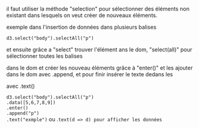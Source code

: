 il faut utiliser la méthode "selection"  pour sélectionner des éléments non existant dans lesquels on veut créer de nouveaux éléments.

exemple dans l'insertion de données dans plusieurs balises <p>

`d3.select("body").selectAll("p")`

et ensuite grâce a "select" trouver l'élément <body> ans le dom, "select(all)" pour sélectionner toutes les balises <p> dans le dom et créer les nouveau éléments  grâce à  "enter()" et les ajouter dans le dom avec .append, et pour finir insérer le texte dedans les <p> avec .text()

`d3.select("body").selectAll("p")`\
`.data([5,6,7,8,9])`\
`.enter()`\
`.append("p")`\
`.text("exmple")` ou .`text(d => d) pour afficher les données`

